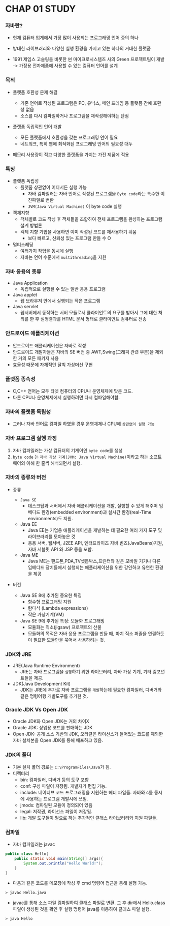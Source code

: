 # CHAP 01 STUDY 

### 자바란? 
* 현재 컴퓨터 업계에서 가장 많이 사용되는 프로그래밍 언어 중의 하나
* 방대한 라이브러리와 다양한 실행 환경을 가지고 있는 하나의 거대한 플랫폼 

* 1991 제임스 고슬링을 비롯한 썬 마이크로시스템즈 사의 Green 프로젝트팀이 개발 -> 가정용 전자제품에 사용할 수 있는 컴퓨터 언어를 설계 

### 목적 
* 플랫폼 호환성 문제 해결 
    * 기존 언어로 작성된 프로그램은 PC, 유닉스, 메인 프레임 등 플랫폼 간에 호환성 없음
    * 소스를 다시 컴파일하거나 프로그램을 재작성해야하는 단점 

* 플랫폼 독립적인 언어 개발 
    * 모든 플랫폼에서 호환성을 갖는 프로그래밍 언어 필요
    * 네트워크, 특히 웹에 최적화된 프로그래밍 언어의 필요성 대두

* 메모리 사용량이 적고 다양한 플랫폼을 가지는 가전 제품에 적용 

### 특징 
* 플랫폼 독립성 
    * 플랫폼 상관없이 어디서든 실행 가능 
        * 자바 컴파일러는 자바 언어로 작성된 프로그램을 `Byte code`라는 특수한 이진파일로 변환 
        * `JVM(Java Virtual Machine)` 이 byte code 실행 
* 객체지향 
    * 객체별로 코드 작성 후 객체들을 조합하여 전체 프로그램을 완성하는 프로그램 설계 방법론
    * 객체 지향 기법을 사용하면 이미 작성된 코드를 재사용하기 쉬움 
        * 보다 빠르고, 신뢰성 있는 프로그램 만들 수 O 
* 멀티스레딩
    * 여러가지 작업을 동시에 실행
    * 자바는 언어 수준에서 `multithreading`을 지원


### 자바 응용의 종류 
* Java Application
    * 독립적으로 실행될 수 있는 일반 응용 프로그램
* Java applet
    * 웹 브라우저 안에서 실행되는 작은 프로그램
* Java servlet 
    * 웹서버에서 동작하는 서버 모듈로서 클라이언트의 요구를 받아서 그에 대한 처리를 한 후 실행결과를 HTML 문서 형태로 클라이언트 컴퓨터로 전송 

### 안드로이드 애플리케이션
* 안드로이드 애플리케이션은 자바로 작성 
* 안드로이드 개발자들은 자바의 SE 버전 중 AWT,Swing(그래픽 관련 부분)을 제외한 거의 모든 패키지 사용 
* 효율성 때문에 자체적인 달빅 가상머신 구현 


### 플랫폼 종속성
* C,C++ 언어는 모두 타겟 컴퓨터의 CPU나 운영체제에 맞춘 코드. 
* 다른 CPU나 운영체제에서 실행하려면 다시 컴파일해야함. 

### 자바의 플랫폼 독립성 
* 그러나 자바 언어로 컴파일 하였을 경우 운영체제나 CPU에 `상관없이 실행 가능` 

### 자바 프로그램 실행 과정 
1. 자바 컴파일러는 가상 컴퓨터의 기계어인 `byte code`를 생성 
2. `byte code` 는 `자바 가상 기계(JVM: Java Virtual Machine)`이라고 하는 소프트웨어의 이해 한 줄씩 해석되면서 실행. 

### 자바의 종류와 버전 
* 종류
    * `Java SE`
        * 데스크탑과 서버에서 자바 애플리케이션을 개발, 실행할 수 있게 해주며 임베디드 환경(embedded environment)과 실시간 환경(real-Time environments)도 지원. 
    * Java EE
        * Java EE는 기업용 애플리케이션을 개발하는 데 필요한 여러 가지 도구 및 라이브러리를 모아놓은 것
        * 응용 서버, 웹서버, J2EE API, 엔터프라이즈 자바 빈즈(JavaBeans)지원, 자바 서블릿 API 와 JSP 등을 포함. 
    * Java ME
        * Java ME는 핸드폰,PDA,TV셋톱박스,프린터와 같은 모바일 기기나 다른 임베디드 장치들에서 실행되는 애플리케이션을 위한 강인하고 유연한 환경을 제공 

* 버전 
    * Java SE 8에 추가된 중요한 특징 
        * 함수형 프로그래밍 지원
        * 람다식 (Lambda expressions)
        * 작은 가상기계(VM)
    * Java SE 9에 추가된 특징: 모듈화 프로그래밍 
        * 모듈화는 직소(jigsaw) 프로젝트의 산물
        * 모듈화의 목적은 자바 응용 프로그램을 만들 때, 마치 직소 퍼즐을 연결하듯이 필요한 모듈만을 묶어서 사용하려는 것. 


### JDK와 JRE 
* JRE(Java Runtime Environment)
    * JRE는 자바 프로그램을 `실행`하기 위한 라이브러리, 자바 가상 기계, 기타 컴포넌트들을 제공.
* JDK(Java Development Kit)
    * JDK는 JRE에 추가로 자바 프로그램을 `개발`하는데 필요한 컴파일러, 디버거와 같은 명령어행 개발도구를 추가한 것. 

### Oracle JDK Vs Open JDK 
* Oracle JDK와 Open JDK는 거의 차이X 
* Oracle JDK: 상업용 코드를 판매하는 JDK 
* Open JDK: 공개 소스 기반의 JDK, 오라클은 라이선스가 들어있는 코드를 제외한 자바 설치본을 Open JDK를 통해 배포하고 있음. 

### JDK의 폴더 
* 기본 설치 폴더 경로는 `C:\ProgramFiles\Java`가 됨. 
* 디렉터리 
    * bin: 컴파일러, 디버거 등의 도구 포함
    * conf: 구성 파일이 저장됨. 개발자가 편집 가능. 
    * include: 네이티브 코드 프로그래밍을 지원하는 헤더 파일들. 자바와 c를 동시에 사용하는 프로그램 개발시에 쓰임. 
    * jmods: 컴파일된 모듈이 정의되어 있음
    * legal: 저작권, 라이선스 파일이 저장됨.
    * lib: 개발 도구들이 필요로 하는 추가적인 클래스 라이브러리와 지원 파일들. 

### 컴파일
* 자바 컴파일러는 javac 

```java
public class Hello{
    public static void main(String[] args){
        System.out.println("Hello World!");
    }
}
```
* 다음과 같은 코드를 메모장에 작성 후 cmd 명령어 접근을 통해 실행 가능. 

```
> javac Hello.java 
```
* javac를 통해 소스 파일 컴파일하여 클래스 파일로 변환. 그 후 dir에서 Hello.class 파일이 생성된 것을 확인 후 실행 명령어 java를 이용하여 클래스 파일 실행. 
```
> java Hello
```